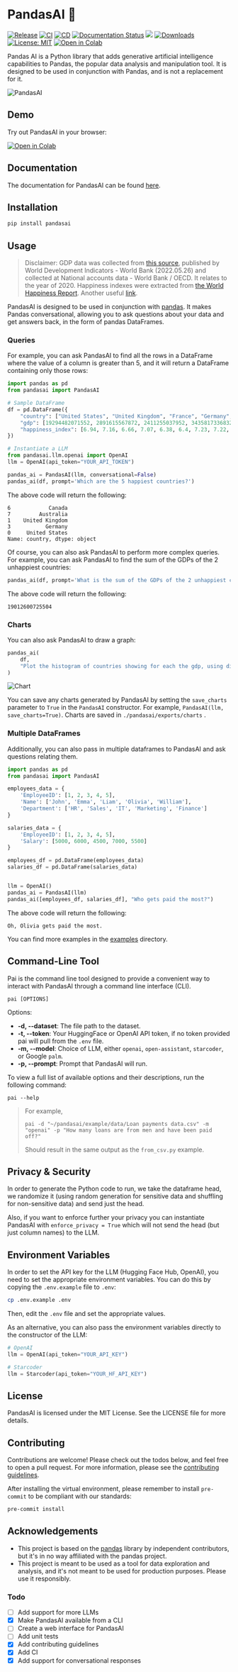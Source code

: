 # PandasAI 🐼

[![Release](https://img.shields.io/pypi/v/pandasai?label=Release&style=flat-square)](https://pypi.org/project/pandasai/)
[![CI](https://github.com/gventuri/pandas-ai/actions/workflows/ci.yml/badge.svg)](https://github.com/gventuri/pandas-ai/actions/workflows/ci.yml/badge.svg)
[![CD](https://github.com/gventuri/pandas-ai/actions/workflows/cd.yml/badge.svg)](https://github.com/gventuri/pandas-ai/actions/workflows/cd.yml/badge.svg)
[![Documentation Status](https://readthedocs.org/projects/pandas-ai/badge/?version=latest)](https://pandas-ai.readthedocs.io/en/latest/?badge=latest)
[![](https://dcbadge.vercel.app/api/server/kF7FqH2FwS?style=flat&compact=true)](https://discord.gg/kF7FqH2FwS)
[![Downloads](https://static.pepy.tech/badge/pandasai/month)](https://pepy.tech/project/pandasai) [![License: MIT](https://img.shields.io/badge/License-MIT-yellow.svg)](https://opensource.org/licenses/MIT)
[![Open in Colab](https://camo.githubusercontent.com/84f0493939e0c4de4e6dbe113251b4bfb5353e57134ffd9fcab6b8714514d4d1/68747470733a2f2f636f6c61622e72657365617263682e676f6f676c652e636f6d2f6173736574732f636f6c61622d62616467652e737667)](https://colab.research.google.com/drive/1rKz7TudOeCeKGHekw7JFNL4sagN9hon-?usp=sharing)

Pandas AI is a Python library that adds generative artificial intelligence capabilities to Pandas, the popular data analysis and manipulation tool. It is designed to be used in conjunction with Pandas, and is not a replacement for it.

<!-- Add images/pandas-ai.png -->

![PandasAI](images/pandas-ai.png?raw=true)

## Demo

Try out PandasAI in your browser:

[![Open in Colab](https://camo.githubusercontent.com/84f0493939e0c4de4e6dbe113251b4bfb5353e57134ffd9fcab6b8714514d4d1/68747470733a2f2f636f6c61622e72657365617263682e676f6f676c652e636f6d2f6173736574732f636f6c61622d62616467652e737667)](https://colab.research.google.com/drive/1rKz7TudOeCeKGHekw7JFNL4sagN9hon-?usp=sharing)

## Documentation

The documentation for PandasAI can be found [here](https://pandas-ai.readthedocs.io/en/latest/).

## Installation

```bash
pip install pandasai
```

## Usage

> Disclaimer: GDP data was collected from [this source](https://ourworldindata.org/grapher/gross-domestic-product?tab=table), published by World Development Indicators - World Bank (2022.05.26) and collected at National accounts data - World Bank / OECD. It relates to the year of 2020. Happiness indexes were extracted from [the World Happiness Report](https://ftnnews.com/images/stories/documents/2020/WHR20.pdf). Another useful [link](https://data.world/makeovermonday/2020w19-world-happiness-report-2020).

PandasAI is designed to be used in conjunction with [pandas](https://github.com/pandas-dev/pandas). It makes Pandas conversational, allowing you to ask questions about your data and get answers back, in the form of pandas DataFrames. 

### Queries

For example, you can ask PandasAI to find all the rows in a DataFrame where the value of a column is greater than 5, and it will return a DataFrame containing only those rows:

```python
import pandas as pd
from pandasai import PandasAI

# Sample DataFrame
df = pd.DataFrame({
    "country": ["United States", "United Kingdom", "France", "Germany", "Italy", "Spain", "Canada", "Australia", "Japan", "China"],
    "gdp": [19294482071552, 2891615567872, 2411255037952, 3435817336832, 1745433788416, 1181205135360, 1607402389504, 1490967855104, 4380756541440, 14631844184064],
    "happiness_index": [6.94, 7.16, 6.66, 7.07, 6.38, 6.4, 7.23, 7.22, 5.87, 5.12]
})

# Instantiate a LLM
from pandasai.llm.openai import OpenAI
llm = OpenAI(api_token="YOUR_API_TOKEN")

pandas_ai = PandasAI(llm, conversational=False)
pandas_ai(df, prompt='Which are the 5 happiest countries?')
```

The above code will return the following:

```
6            Canada
7         Australia
1    United Kingdom
3           Germany
0     United States
Name: country, dtype: object
```

Of course, you can also ask PandasAI to perform more complex queries. For example, you can ask PandasAI to find the sum of the GDPs of the 2 unhappiest countries:

```python
pandas_ai(df, prompt='What is the sum of the GDPs of the 2 unhappiest countries?')
```

The above code will return the following:

```
19012600725504
```

### Charts

You can also ask PandasAI to draw a graph:

```python
pandas_ai(
    df,
    "Plot the histogram of countries showing for each the gdp, using different colors for each bar",
)
```

![Chart](images/histogram-chart.png?raw=true)

You can save any charts generated by PandasAI by setting the `save_charts` parameter to `True` in the `PandasAI` constructor. For example, `PandasAI(llm, save_charts=True)`. Charts are saved in `./pandasai/exports/charts` .

### Multiple DataFrames

Additionally, you can also pass in multiple dataframes to PandasAI and ask questions relating them.

```python
import pandas as pd
from pandasai import PandasAI

employees_data = {
    'EmployeeID': [1, 2, 3, 4, 5],
    'Name': ['John', 'Emma', 'Liam', 'Olivia', 'William'],
    'Department': ['HR', 'Sales', 'IT', 'Marketing', 'Finance']
}

salaries_data = {
    'EmployeeID': [1, 2, 3, 4, 5],
    'Salary': [5000, 6000, 4500, 7000, 5500]
}

employees_df = pd.DataFrame(employees_data)
salaries_df = pd.DataFrame(salaries_data)


llm = OpenAI()
pandas_ai = PandasAI(llm)
pandas_ai([employees_df, salaries_df], "Who gets paid the most?")
```

The above code will return the following:

```
Oh, Olivia gets paid the most.
```

You can find more examples in the [examples](examples) directory.

## Command-Line Tool

Pai is the command line tool designed to provide a convenient way to interact with PandasAI through a command line interface (CLI).

```
pai [OPTIONS]
```

Options:

- **-d, --dataset**: The file path to the dataset.
- **-t, --token**: Your HuggingFace or OpenAI API token, if no token provided pai will pull from the `.env` file.
- **-m, --model**: Choice of LLM, either `openai`, `open-assistant`, `starcoder`, or Google `palm`.
- **-p, --prompt**: Prompt that PandasAI will run.

To view a full list of available options and their descriptions, run the following command:

```
pai --help

```

> For example,
>
> ```
> pai -d "~/pandasai/example/data/Loan payments data.csv" -m "openai" -p "How many loans are from men and have been paid off?"
> ```
>
> Should result in the same output as the `from_csv.py` example.

## Privacy & Security

In order to generate the Python code to run, we take the dataframe head, we randomize it (using random generation for sensitive data and shuffling for non-sensitive data) and send just the head.

Also, if you want to enforce further your privacy you can instantiate PandasAI with `enforce_privacy = True` which will not send the head (but just column names) to the LLM.

## Environment Variables

In order to set the API key for the LLM (Hugging Face Hub, OpenAI), you need to set the appropriate environment variables. You can do this by copying the `.env.example` file to `.env`:

```bash
cp .env.example .env
```

Then, edit the `.env` file and set the appropriate values.

As an alternative, you can also pass the environment variables directly to the constructor of the LLM:

```python
# OpenAI
llm = OpenAI(api_token="YOUR_API_KEY")

# Starcoder
llm = Starcoder(api_token="YOUR_HF_API_KEY")
```

## License

PandasAI is licensed under the MIT License. See the LICENSE file for more details.

## Contributing

Contributions are welcome! Please check out the todos below, and feel free to open a pull request.
For more information, please see the [contributing guidelines](CONTRIBUTING.md).

After installing the virtual environment, please remember to install `pre-commit` to be compliant with our standards:

```bash
pre-commit install
```

## Acknowledgements

- This project is based on the [pandas](https://github.com/pandas-dev/pandas) library by independent contributors, but it's in no way affiliated with the pandas project.
- This project is meant to be used as a tool for data exploration and analysis, and it's not meant to be used for production purposes. Please use it responsibly.

### Todo

- [ ] Add support for more LLMs
- [x] Make PandasAI available from a CLI
- [ ] Create a web interface for PandasAI
- [ ] Add unit tests
- [x] Add contributing guidelines
- [x] Add CI
- [x] Add support for conversational responses
